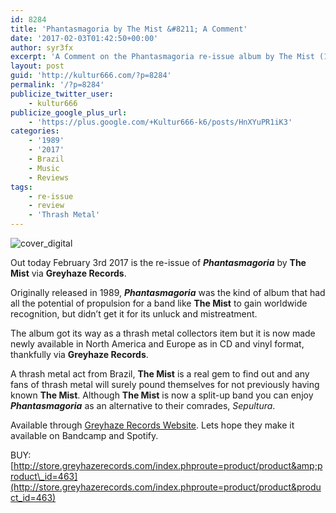 ```yaml
---
id: 8284
title: 'Phantasmagoria by The Mist &#8211; A Comment'
date: '2017-02-03T01:42:50+00:00'
author: syr3fx
excerpt: 'A Comment on the Phantasmagoria re-issue album by The Mist (1989/2017).'
layout: post
guid: 'http://kultur666.com/?p=8284'
permalink: '/?p=8284'
publicize_twitter_user:
    - kultur666
publicize_google_plus_url:
    - 'https://plus.google.com/+Kultur666-k6/posts/HnXYuPR1iK3'
categories:
    - '1989'
    - '2017'
    - Brazil
    - Music
    - Reviews
tags:
    - re-issue
    - review
    - 'Thrash Metal'
---
```


![cover_digital](http://localhost:8080/wp-content/uploads/2017/02/cover_digital.jpg)

Out today February 3rd 2017 is the re-issue of ***Phantasmagoria*** by **The Mist** via **Greyhaze Records**.

Originally released in 1989, ***Phantasmagoria*** was the kind of album that had all the potential of propulsion for a band like **The Mist** to gain worldwide recognition, but didn’t get it for its unluck and mistreatment.

The album got its way as a thrash metal collectors item but it is now made newly available in North America and Europe as in CD and vinyl format, thankfully via **Greyhaze Records**.

A thrash metal act from Brazil, **The Mist** is a real gem to find out and any fans of thrash metal will surely pound themselves for not previously having known **The Mist**. Although **The Mist** is now a split-up band you can enjoy ***Phantasmagoria*** as an alternative to their comrades, *Sepultura*.

Available through [Greyhaze Records Website](http://store.greyhazerecords.com/index.phproute=product/product&product_id=463). Lets hope they make it available on Bandcamp and Spotify.

BUY: [http://store.greyhazerecords.com/index.phproute=product/product&amp;product\_id=463](http://store.greyhazerecords.com/index.phproute=product/product&product_id=463)
